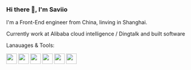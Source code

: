 ### Hi there 👋, I'm Saviio

I'm a Front-End engineer from China, linving in Shanghai. 

Currently work at Alibaba cloud intelligence / Dingtalk and built software

Lanauages & Tools:

<img height="20" src="https://img.shields.io/badge/TypeScript-007ACC?style=for-the-badge&logo=typescript&logoColor=white" style="height: 28px"></span>
<img height="20" src="https://img.shields.io/badge/Go-00ADD8?style=for-the-badge&logo=go&logoColor=white"  style="height: 28px"></span>
<img height="20" src="https://img.shields.io/badge/C%23-239120?style=for-the-badge&logo=c-sharp&logoColor=white"  style="height: 28px"></span>
<img height="20" src="https://img.shields.io/badge/Node.js-339933?style=for-the-badge&logo=nodedotjs&logoColor=white"  style="height: 28px"></span>
<img height="20" src="https://img.shields.io/badge/React-20232A?style=for-the-badge&logo=react&logoColor=61DAFB"  style="height: 28px"></span>
<img height="20" src="https://img.shields.io/badge/Vue.js-35495E?style=for-the-badge&logo=vuedotjs&logoColor=4FC08"  style="height: 28px"></span>



<!--
**Saviio/Saviio** is a ✨ _special_ ✨ repository because its `README.md` (this file) appears on your GitHub profile.
[![Top Langs](https://github-readme-stats.vercel.app/api/top-langs/?username=Saviio&layout=compact&count_private=true)](https://github.com/anuraghazra/github-readme-stats)

[![GitHub stats](https://github-readme-stats.vercel.app/api?username=Saviio&count_private=true)](https://github.com/anuraghazra/github-readme-stats)

Here are some ideas to get you started:

- 🔭 I’m currently working on ...
- 🌱 I’m currently learning ...
- 👯 I’m looking to collaborate on ...
- 🤔 I’m looking for help with ...
- 📫 How to reach me: ...
- 😄 Pronouns: ...
- ⚡ Fun fact: ...
-->
